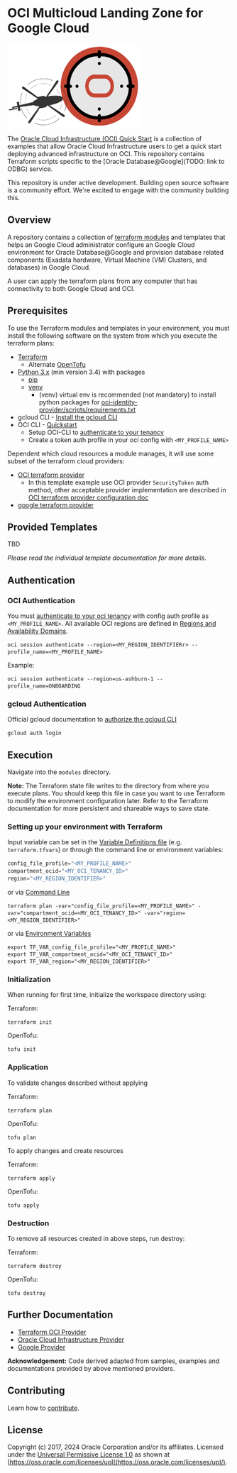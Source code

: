 # OCI Multicloud Landing Zone for Google Cloud

![Landing Zone logo](./images/landing_zone_300.png)

The [Oracle Cloud Infrastructure (OCI) Quick Start](https://github.com/oracle-quickstart?q=oci-quickstart) is a collection of examples that allow Oracle Cloud Infrastructure users to get a quick start deploying advanced infrastructure on OCI. This repository contains Terraform scripts specific to the [Oracle Database@Google](TODO: link to ODBG) service.


This repository is under active development. Building open source software is a community effort. We're excited to engage with the community building this.

## Overview

A repository contains a collection of [terraform modules](https://developer.hashicorp.com/terraform/language/modules) and templates that helps an Google Cloud administrator configure an Google Cloud environment for Oracle Database@Google and provision database related components (Exadata hardware, Virtual Machine (VM) Clusters, and databases) in Google Cloud.

A user can apply the terraform plans from any computer that has connectivity to both Google Cloud and OCI.

## Prerequisites

To use the Terraform modules and templates in your environment, you must install the following software on the system from which you execute the terraform plans:

- [Terraform](https://developer.hashicorp.com/terraform/install)
  - Alternate [OpenTofu](https://opentofu.org/docs/intro/)
- [Python 3.x](https://www.python.org/?downloads) (min version 3.4) with packages
  - [pip](https://pypi.org/project/pip/)
  - [venv](https://docs.python.org/3/library/venv.html) 
    - (venv) virtual env is recommended (not mandatory) to install python packages for [oci-identity-provider/scripts/requirements.txt](modules/oci-identity/oci-identity-provider/scripts/requirements.txt)
- gcloud CLI - [Install the gcloud CLI](https://cloud.google.com/sdk/docs/install)
- OCI CLI - [Quickstart](https://docs.oracle.com/en-us/iaas/Content/API/SDKDocs/cliinstall.htm)
    - Setup OCI-CLI to [authenticate to your tenancy](https://docs.oracle.com/en-us/iaas/tools/oci-cli/3.43.1/oci_cli_docs/cmdref/session/authenticate.html) 
    - Create a token auth profile in your oci config with `<MY_PROFILE_NAME>`

Dependent which cloud resources a module manages, it will use some subset of the terraform cloud providers:

- [OCI terraform provider](https://registry.terraform.io/providers/oracle/oci/latest/docs)
  - In this template example use OCI provider `SecurityToken` auth method, other acceptable provider implementation are described in [OCI terraform provider configuration doc](https://docs.oracle.com/en-us/iaas/Content/API/SDKDocs/terraformproviderconfiguration.htm)
- [google terraform provider](https://registry.terraform.io/providers/hashicorp/google/latest/docs)

## Provided Templates 

TBD

*Please read the individual template documentation for more details*.

## Authentication

### OCI Authentication 

You must [authenticate to your oci tenancy](https://docs.oracle.com/en-us/iaas/tools/oci-cli/3.43.1/oci_cli_docs/cmdref/session/authenticate.html) with config auth profile as `<MY_PROFILE_NAME>`. All available OCI regions are defined in [Regions and Availability Domains](https://docs.oracle.com/en-us/iaas/Content/General/Concepts/regions.htm#top).

``` shell
oci session authenticate --region=<MY_REGION_IDENTIFIERr> --profile_name=<MY_PROFILE_NAME>
```

Example:

``` shell
oci session authenticate --region=us-ashburn-1 --profile_name=ONBOARDING
```

### gcloud Authentication

Official gcloud documentation to [authorize the gcloud CLI](https://cloud.google.com/sdk/docs/authorizing)

``` shell
gcloud auth login
```

## Execution 

Navigate into the `modules` directory.

**Note:** The Terraform state file writes to the directory from where you execute plans. You should keep this file in case you want to use Terraform to modify the environment configuration later. Refer to the Terraform documentation for more persistent and shareable ways to save state. 

### Setting up your environment with Terraform

Input variable can be set in the [Variable Definitions file](https://developer.hashicorp.com/terraform/language/values/variables#variable-definitions-tfvars-files) (e.g. `terraform.tfvars`) or through the command line or environment variables:

``` terraform
config_file_profile="<MY_PROFILE_NAME>"
compartment_ocid="<MY_OCI_TENANCY_ID>"
region="<MY_REGION_IDENTIFIER>"
```

or via [Command Line](https://developer.hashicorp.com/terraform/language/values/variables#variables-on-the-command-line)

``` shell
terraform plan -var="config_file_profile=<MY_PROFILE_NAME>" -var="compartment_ocid=<MY_OCI_TENANCY_ID>" -var="region=<MY_REGION_IDENTIFIER>"
```

or via [Environment Variables](https://developer.hashicorp.com/terraform/cli/config/environment-variables#tf_var_name) 

``` shell
export TF_VAR_config_file_profile="<MY_PROFILE_NAME>"
export TF_VAR_compartment_ocid="<MY_OCI_TENANCY_ID>"
export TF_VAR_region="<MY_REGION_IDENTIFIER>"
```

### Initialization

When running for first time, initialize the workspace directory using:

Terraform: 

``` shell
terraform init
```

OpenTofu: 

``` shell
tofu init
```

### Application

To validate changes described without applying

Terraform: 

``` shell
terraform plan
```

OpenTofu:

``` shell
tofu plan
```

To apply changes and create resources

Terraform: 

``` shell
terraform apply
```

OpenTofu:

``` shell
tofu apply
```

### Destruction 

To remove all resources created in above steps, run destroy:

Terraform: 

``` shell
terraform destroy
```

OpenTofu:

``` shell
tofu destroy
```

## Further Documentation

- [Terraform OCI Provider](https://www.terraform.io/docs/providers/oci/index.html)
- [Oracle Cloud Infrastructure Provider](https://registry.terraform.io/providers/oracle/oci/latest/docs)
- [Google Provider](https://registry.terraform.io/providers/hashicorp/google/latest/docs)

**Acknowledgement:** Code derived adapted from samples, examples and documentations provided by above mentioned providers.

## Contributing

Learn how to [contribute](./CONTRIBUTING.md).

## License

Copyright (c) 2017, 2024 Oracle Corporation and/or its affiliates. Licensed under the [Universal Permissive License 1.0](./LICENSE) as shown at [https://oss.oracle.com/licenses/upl](https://oss.oracle.com/licenses/upl/).